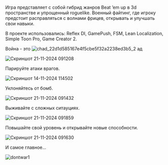 Игра представляет с собой гибрид жанров Beat ’em up в 3d пространстве и упрощенный roguelike.
Военный файтинг, где игроку предстоит расправляться с волнами фрицев, открывать и улучшать свои навыки.

В проекте использовались: Reflex DI, GamePush, FSM, Lean Localization, Simple Toon Pro, Game Creator 2.

Война - это ![chad_22d1d585167e4f5cbe5f32a2238ed3b5_2](https://github.com/user-attachments/assets/89e06824-dee9-47cc-a768-08085db05304) ад

![Скриншот 21-11-2024 091208](https://github.com/user-attachments/assets/d285cf13-508c-4798-aa85-dd2ef0e871a0)

Парируйте атаки врагов.

![Скриншот 14-11-2024 114502](https://github.com/user-attachments/assets/de440948-b5f9-4a15-8b59-2e0372bc7f5b)

Уклоняйтесь от бомб.

![Скриншот 21-11-2024 091432](https://github.com/user-attachments/assets/bfd24f91-9a7a-4859-9106-a9bed9a656b9)

Выживайте с сложных ситауциях.

![Скриншот 21-11-2024 091859](https://github.com/user-attachments/assets/cf55aee0-e4ee-424c-8fc9-17d4647e072f)

Повышайте свой уровень и открывайте новые способности.

![Скриншот 21-11-2024 091630](https://github.com/user-attachments/assets/5401cd77-3933-4b62-8da6-ab659f1ec7bb)

И самое главное...

![dontwar1](https://github.com/user-attachments/assets/7d583866-1237-42d2-bb23-5b3719dda53d)
